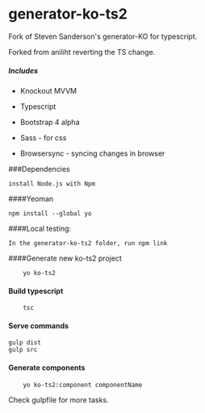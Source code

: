 # generator-ko-ts2

Fork of Steven Sanderson's generator-KO for typescript. 

Forked from aniliht reverting the TS change.




##### Includes

* Knockout MVVM

* Typescript

* Bootstrap 4 alpha

* Sass - for css

* Browsersync - syncing changes in browser

###Dependencies

    install Node.js with Npm

####Yeoman

    npm install --global yo

####Local testing:

    In the generator-ko-ts2 folder, run npm link

####Generate new ko-ts2 project

        yo ko-ts2

#### Build typescript

        tsc

#### Serve commands
    
    gulp dist
    gulp src

#### Generate components
        

        yo ko-ts2:component componentName


Check gulpfile for more tasks.
